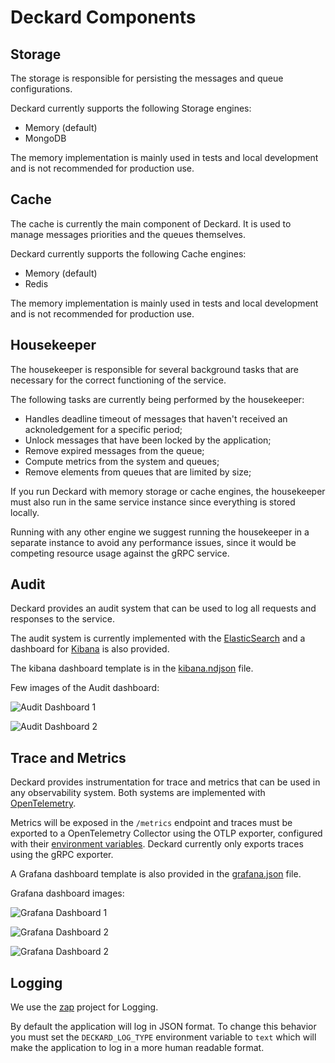 # Deckard Components

## Storage

The storage is responsible for persisting the messages and queue configurations.

Deckard currently supports the following Storage engines:
- Memory (default)
- MongoDB

The memory implementation is mainly used in tests and local development and is not recommended for production use.

## Cache

The cache is currently the main component of Deckard. It is used to manage messages priorities and the queues themselves.

Deckard currently supports the following Cache engines:
- Memory (default)
- Redis

The memory implementation is mainly used in tests and local development and is not recommended for production use.

## Housekeeper

The housekeeper is responsible for several background tasks that are necessary for the correct functioning of the service.

The following tasks are currently being performed by the housekeeper:
- Handles deadline timeout of messages that haven't received an acknoledgement for a specific period;
- Unlock messages that have been locked by the application;
- Remove expired messages from the queue;
- Compute metrics from the system and queues;
- Remove elements from queues that are limited by size;

If you run Deckard with memory storage or cache engines, the housekeeper must also run in the same service instance since everything is stored locally.

Running with any other engine we suggest running the housekeeper in a separate instance to avoid any performance issues, since it would be competing resource usage against the gRPC service.

## Audit

Deckard provides an audit system that can be used to log all requests and responses to the service.

The audit system is currently implemented with the [ElasticSearch](https://www.elastic.co/pt/elasticsearch/) and a dashboard for [Kibana](https://www.elastic.co/pt/kibana/) is also provided.

The kibana dashboard template is in the [kibana.ndjson](dashboards/kibana.ndjson) file.

Few images of the Audit dashboard:

![Audit Dashboard 1](audit/audit1.png)

![Audit Dashboard 2](audit/audit2.png)

## Trace and Metrics

Deckard provides instrumentation for trace and metrics that can be used in any observability system. Both systems are implemented with [OpenTelemetry](https://opentelemetry.io/).

Metrics will be exposed in the `/metrics` endpoint and traces must be exported to a OpenTelemetry Collector using the OTLP exporter, configured with their [environment variables](https://opentelemetry.io/docs/specs/otel/protocol/exporter/). Deckard currently only exports traces using the gRPC exporter.

A Grafana dashboard template is also provided in the [grafana.json](dashboards/grafana.json) file.

Grafana dashboard images:

![Grafana Dashboard 1](grafana/grafana1.png)

![Grafana Dashboard 2](grafana/grafana2.png)

![Grafana Dashboard 2](grafana/grafana2.png)

## Logging

We use the [zap](https://github.com/uber-go/zap) project for Logging.

By default the application will log in JSON format. To change this behavior you must set the `DECKARD_LOG_TYPE` environment variable to `text` which will make the application to log in a more human readable format.